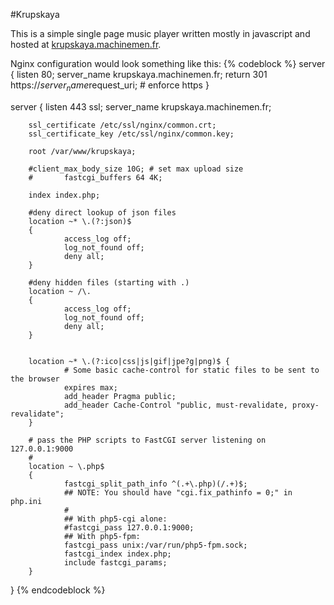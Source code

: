 #Krupskaya

This is a simple single page music player written mostly in javascript and hosted at [krupskaya.machinemen.fr](http://krupskaya.machinemen.fr).

Nginx configuration would look something like this:
{% codeblock %}
server {
        listen 80;
        server_name krupskaya.machinemen.fr;
        return 301 https://$server_name$request_uri;  # enforce https
}

server {
        listen 443 ssl;
        server_name krupskaya.machinemen.fr;

        ssl_certificate /etc/ssl/nginx/common.crt;
        ssl_certificate_key /etc/ssl/nginx/common.key;

        root /var/www/krupskaya;

        #client_max_body_size 10G; # set max upload size
        #       fastcgi_buffers 64 4K;

        index index.php;

        #deny direct lookup of json files
        location ~* \.(?:json)$
        {
                access_log off;
                log_not_found off;
                deny all;
        }

        #deny hidden files (starting with .)
        location ~ /\.
        {
                access_log off;
                log_not_found off;
                deny all;
        }


        location ~* \.(?:ico|css|js|gif|jpe?g|png)$ {
                # Some basic cache-control for static files to be sent to the browser
                expires max;
                add_header Pragma public;
                add_header Cache-Control "public, must-revalidate, proxy-revalidate";
        }

        # pass the PHP scripts to FastCGI server listening on 127.0.0.1:9000
        #
        location ~ \.php$
        {
                fastcgi_split_path_info ^(.+\.php)(/.+)$;
                ## NOTE: You should have "cgi.fix_pathinfo = 0;" in php.ini
                #
                ## With php5-cgi alone:
                #fastcgi_pass 127.0.0.1:9000;
                ## With php5-fpm:
                fastcgi_pass unix:/var/run/php5-fpm.sock;
                fastcgi_index index.php;
                include fastcgi_params;
        }

}
{% endcodeblock %}

